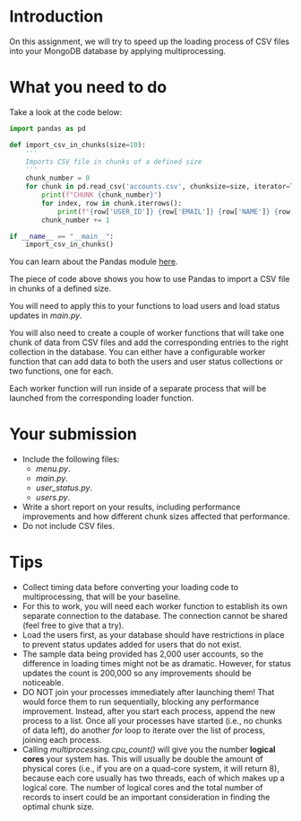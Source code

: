 # Introduction

On this assignment, we will try to speed up the loading process of CSV files into your MongoDB database by applying multiprocessing. 

# What you need to do

Take a look at the code below:

```Python
import pandas as pd

def import_csv_in_chunks(size=10):
    '''
    Imports CSV file in chunks of a defined size
    '''
    chunk_number = 0
    for chunk in pd.read_csv('accounts.csv', chunksize=size, iterator=True):
        print(f"CHUNK {chunk_number}")
        for index, row in chunk.iterrows():
            print(f"{row['USER_ID']} {row['EMAIL']} {row['NAME']} {row['LASTNAME']}")
        chunk_number += 1

if __name__ == "__main__":
    import_csv_in_chunks()
```

You can learn about the Pandas module [here](https://pandas.pydata.org/).

The piece of code above shows you how to use Pandas to import a CSV file in chunks of a defined size. 

You will need to apply this to your functions to load users and load status updates in *main.py*. 

You will also need to create a couple of worker functions that will take one chunk of data from CSV files and add the corresponding entries to the right collection in the database.
You can either have a configurable worker function that can add data to both the users and user status collections or two functions, one for each.

Each worker function will run inside of a separate process that will be launched from the corresponding loader function.

# Your submission

* Include the following files:
    * *menu.py*.
    * *main.py*.
    * *user_status.py*.
    * *users.py*.
* Write a short report on your results, including performance improvements and how different chunk sizes affected that performance.
* Do not include CSV files.

# Tips

* Collect timing data before converting your loading code to multiprocessing, that will be your baseline.
* For this to work, you will need each worker function to establish its own separate connection to the database. The connection cannot be shared (feel free to give that a try).
* Load the users first, as your database should have restrictions in place to prevent status updates added for users that do not exist.
* The sample data being provided has 2,000 user accounts, so the difference in loading times might not be as dramatic. However, for status updates the count is 200,000 so any improvements should be noticeable.
* DO NOT join your processes immediately after launching them! That would force them to run sequentially, blocking any performance improvement. Instead, after you start each process, append the new process to a list.
Once all your processes have started (i.e., no chunks of data left), do another *for* loop to iterate over the list of process, joining each process.
* Calling *multiprocessing.cpu_count()* will give you the number **logical cores** your system has. This will usually be double the amount of physical cores (i.e., if you are on a quad-core system, it will return 8), because each core usually has two threads, each of which makes up a logical core.
The number of logical cores and the total number of records to insert could be an important consideration in finding the optimal chunk size.